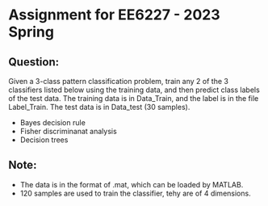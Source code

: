 # Assignment for EE6227 - 2023 Spring
## Question:
Given a 3-class pattern classification problem, train any 2 of the 3 classifiers listed below using the training data, and then predict class labels of the test data.
The training data is in Data_Train, and the label is in the file Label_Train. The test data is in Data_test (30 samples).
+ Bayes decision rule
+ Fisher discriminanat analysis
+ Decision trees

## Note:
+ The data is in the format of .mat, which can be loaded by MATLAB.
+ 120 samples are used to train the classifier, tehy are of 4 dimensions.